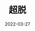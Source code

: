 ---
layout: movie-review
title: 超脱
description: >
  头痛类瞌睡电影...
category: 电影
img: assets/img/movie/2022/超脱.webp
star: 3
date: 2022-03-27
---